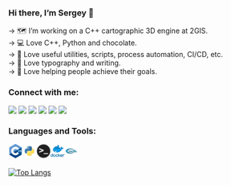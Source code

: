 ### Hi there, I’m Sergey 👋

→ 🗺️ I’m working on a C++ cartographic 3D engine at 2GIS. <br>
→ 💻 Love C++, Python and chocolate. <br>
→ 🤖 Love useful utilities, scripts, process automation, CI/CD, etc. <br>
→ 📖 Love typography and writing. <br>
→ 🎯 Love helping people achieve their goals.


### Connect with me:

[<img align="left" width="20px" src="https://cdn.jsdelivr.net/npm/simple-icons@v3/icons/gmail.svg" />][gmail]
[<img align="left" width="20px" src="https://cdn.jsdelivr.net/npm/simple-icons@v3/icons/linkedin.svg" />][linkedin]
[<img align="left" width="20px" src="https://cdn.jsdelivr.net/npm/simple-icons@v3/icons/instagram.svg" />][instagram]
[<img align="left" width="20px" src="https://cdn.jsdelivr.net/npm/simple-icons@v3/icons/goodreads.svg" />][goodreads]
[<img align="left" width="20px" src="https://cdn.jsdelivr.net/npm/simple-icons@v3/icons/vk.svg" />][vk]
[<img align="left" width="20px" src="https://cdn.jsdelivr.net/npm/simple-icons@v3/icons/facebook.svg" />][facebook]

<br>

### Languages and Tools:

<img align="left" width="28px" src="https://raw.githubusercontent.com/github/explore/80688e429a7d4ef2fca1e82350fe8e3517d3494d/topics/cpp/cpp.png" />
<img align="left" width="28px" src="https://raw.githubusercontent.com/github/explore/80688e429a7d4ef2fca1e82350fe8e3517d3494d/topics/python/python.png" />
<img align="left" width="28px" src="https://raw.githubusercontent.com/github/explore/d92924b1d925bb134e308bd29c9de6c302ed3beb/topics/terminal/terminal.png" />
<img align="left" width="28px" src="https://raw.githubusercontent.com/github/explore/80688e429a7d4ef2fca1e82350fe8e3517d3494d/topics/docker/docker.png" />
<img align="left" width="28px" src="https://raw.githubusercontent.com/github/explore/80688e429a7d4ef2fca1e82350fe8e3517d3494d/topics/opengl/opengl.png" />

<br><br>

[![Top Langs](https://github-readme-stats.vercel.app/api/top-langs/?username=sergey-vaytsel&layout=compact)](https://github.com/anuraghazra/github-readme-stats)


<!-- links -->
[vk]: https://vk.com/vaytsel_sa
[facebook]: https://www.facebook.com/sergey.vaytsel
[linkedin]: https://www.linkedin.com/in/s-vaytsel
[instagram]: https://www.instagram.com/vaytselsergey
[gmail]: mailto:sergey.vaytsel@gmail.com
[goodreads]: https://www.goodreads.com/user/show/88544319-sergey-vaytsel
